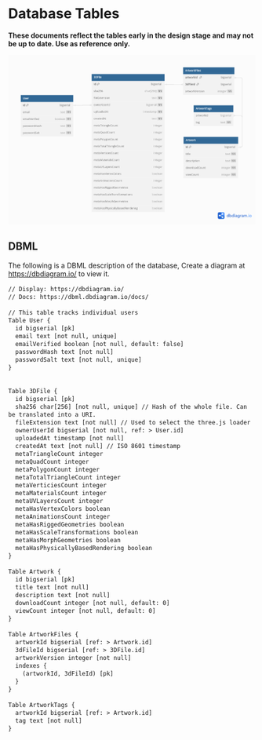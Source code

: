 # Database Tables

**These documents reflect the tables early in the design stage and may not be up to date. Use as reference only.**

![Image](./tables.png)

## DBML

The following is a DBML description of the database, Create a diagram at https://dbdiagram.io/ to view it. 

```
// Display: https://dbdiagram.io/
// Docs: https://dbml.dbdiagram.io/docs/

// This table tracks individual users
Table User {
  id bigserial [pk]
  email text [not null, unique]
  emailVerified boolean [not null, default: false]
  passwordHash text [not null]
  passwordSalt text [not null, unique]
}


Table 3DFile {
  id bigserial [pk]
  sha256 char[256] [not null, unique] // Hash of the whole file. Can be translated into a URI.
  fileExtension text [not null] // Used to select the three.js loader
  ownerUserId bigserial [not null, ref: > User.id]
  uploadedAt timestamp [not null]
  createdAt text [not null] // ISO 8601 timestamp
  metaTriangleCount integer
  metaQuadCount integer
  metaPolygonCount integer
  metaTotalTriangleCount integer
  metaVerticiesCount integer
  metaMaterialsCount integer
  metaUVLayersCount integer
  metaHasVertexColors boolean
  metaAnimationsCount integer
  metaHasRiggedGeometries boolean
  metaHasScaleTransformations boolean
  metaHasMorphGeometries boolean
  metaHasPhysicallyBasedRendering boolean
}

Table Artwork {
  id bigserial [pk]
  title text [not null]
  description text [not null]
  downloadCount integer [not null, default: 0]
  viewCount integer [not null, default: 0]
}

Table ArtworkFiles {
  artworkId bigserial [ref: > Artwork.id]
  3dFileId bigserial [ref: > 3DFile.id]
  artworkVersion integer [not null]
  indexes {
    (artworkId, 3dFileId) [pk]
  }
}

Table ArtworkTags {
  artworkId bigserial [ref: > Artwork.id]
  tag text [not null]
}
```